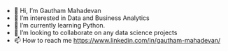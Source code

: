 - 👋 Hi, I’m Gautham Mahadevan
- 👀 I’m interested in Data and Business Analytics
- 🌱 I’m currently learning Python.
- 💞️ I’m looking to collaborate on any data science projects
- 📫 How to reach me https://www.linkedin.com/in/gautham-mahadevan/

<!---
gauthamgtg/gauthamgtg is a ✨ special ✨ repository because its `README.md` (this file) appears on your GitHub profile.
You can click the Preview link to take a look at your changes.
--->
